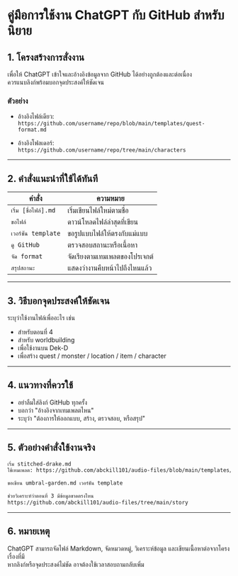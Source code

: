 # คู่มือการใช้งาน ChatGPT กับ GitHub สำหรับนิยาย

## 1. โครงสร้างการสั่งงาน

เพื่อให้ ChatGPT เข้าใจและอ้างอิงข้อมูลจาก GitHub ได้อย่างถูกต้องและต่อเนื่อง  
ควรแนบลิงก์พร้อมบอกจุดประสงค์ให้ชัดเจน

### ตัวอย่าง
- อ้างอิงไฟล์เดียว:  
  `https://github.com/username/repo/blob/main/templates/quest-format.md`

- อ้างอิงโฟลเดอร์:  
  `https://github.com/username/repo/tree/main/characters`

---

## 2. คำสั่งแนะนำที่ใช้ได้ทันที

| คำสั่ง | ความหมาย |
|--------|----------|
| `เริ่ม [ชื่อไฟล์].md` | เริ่มเขียนไฟล์ใหม่ตามชื่อ |
| `ขอไฟล์` | ดาวน์โหลดไฟล์ล่าสุดที่เขียน |
| `เวอร์ชัน template` | ขอรูปแบบไฟล์ให้ตรงกับแม่แบบ |
| `ดู GitHub` | ตรวจสอบสถานะหรือเนื้อหา |
| `จัด format` | จัดเรียงตามเทมเพลตของโปรเจกต์ |
| `สรุปสถานะ` | แสดงว่างานคืบหน้าไปถึงไหนแล้ว |

---

## 3. วิธีบอกจุดประสงค์ให้ชัดเจน

ระบุว่าใช้งานไฟล์เพื่ออะไร เช่น
- สำหรับตอนที่ 4
- สำหรับ worldbuilding
- เพื่อใช้งานบน Dek-D
- เพื่อสร้าง quest / monster / location / item / character

---

## 4. แนวทางที่ควรใช้

- อย่าลืมใส่ลิงก์ GitHub ทุกครั้ง
- บอกว่า "อ้างอิงจากเทมเพลตไหน"
- ระบุว่า "ต้องการให้ออกแบบ, สร้าง, ตรวจสอบ, หรือสรุป"

---

## 5. ตัวอย่างคำสั่งใช้งานจริง

```md
เริ่ม stitched-drake.md
ใช้เทมเพลต: https://github.com/abckill101/audio-files/blob/main/templates/monster-name.md
```

```md
ขอเขียน umbral-garden.md เวอร์ชัน template
```

```md
ช่วยวิเคราะห์ว่าตอนที่ 3 มีข้อมูลขาดตรงไหน
https://github.com/abckill101/audio-files/tree/main/story
```

---

## 6. หมายเหตุ

ChatGPT สามารถจัดไฟล์ Markdown, จัดหมวดหมู่, วิเคราะห์ข้อมูล และเขียนเนื้อหาต่อจากโครงเรื่องที่มี  
หากลิงก์หรือจุดประสงค์ไม่ชัด อาจต้องใช้เวลาสอบถามกลับเพิ่ม

